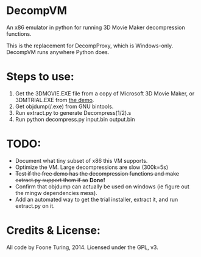 DecompVM
========

An x86 emulator in python for running 3D Movie Maker decompression functions.

This is the replacement for DecompProxy, which is Windows-only. DecompVM runs anywhere Python does.

Steps to use:
==========

1. Get the 3DMOVIE.EXE file from a copy of Microsoft 3D Movie Maker, or 3DMTRIAL.EXE from [the demo](ftp://ftp.microsoft.com/deskapps/kids/3dmm.exe).
2. Get objdump(/.exe) from GNU bintools.
3. Run extract.py to generate Decompress(1/2).s
4. Run python decompress.py input.bin output.bin

TODO: 
=========

* Document what tiny subset of x86 this VM supports.
* Optimize the VM. Large decompressions are slow (300k=5s)
* ~~Test if the free demo has the decompression functions and make extract.py support them if so~~ **Done!**
* Confirm that objdump can actually be used on windows (ie figure out the mingw dependencies mess).
* Add an automated way to get the trial installer, extract it, and run extract.py on it. 

Credits & License:
==================

All code by Foone Turing, 2014.
Licensed under the GPL, v3.
